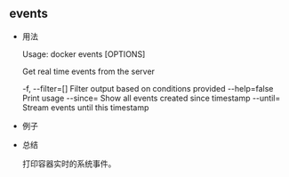
## events

* 用法


    Usage: docker events [OPTIONS]

	Get real time events from the server

    -f, --filter=[]    Filter output based on conditions provided
    --help=false       Print usage
    --since=           Show all events created since timestamp
    --until=           Stream events until this timestamp



* 例子

* 总结

	打印容器实时的系统事件。
